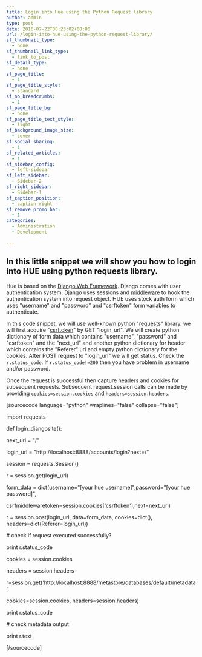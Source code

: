 ```yaml
---
title: Login into Hue using the Python Request library
author: admin
type: post
date: 2016-07-22T00:23:02+00:00
url: /login-into-hue-using-the-python-request-library/
sf_thumbnail_type:
  - none
sf_thumbnail_link_type:
  - link_to_post
sf_detail_type:
  - none
sf_page_title:
  - 1
sf_page_title_style:
  - standard
sf_no_breadcrumbs:
  - 1
sf_page_title_bg:
  - none
sf_page_title_text_style:
  - light
sf_background_image_size:
  - cover
sf_social_sharing:
  - 1
sf_related_articles:
  - 1
sf_sidebar_config:
  - left-sidebar
sf_left_sidebar:
  - Sidebar-2
sf_right_sidebar:
  - Sidebar-1
sf_caption_position:
  - caption-right
sf_remove_promo_bar:
  - 1
categories:
  - Administration
  - Development

---
```

## **In this little snippet we will show you how to login into HUE using python requests library.**

Hue is based on the [Django Web Framework][1]. Django comes with user authentication system. Django uses sessions and [middleware][2] to hook the authentication system into request object. HUE uses stock auth form which uses "username" and "password" and "csrftoken" form variables to authenticate.

In this code snippet, we will use well-known python "[requests][3]" library. we will first acquire "[csrftoken][4]" by GET "login_url". We will create python dictionary of form data which contains "username", "password" and "csrftoken" and the "next_url" and another python dictionary for header which contains the "Referer" url and empty python dictionary for the cookies. After POST request to "login_url" we will get status. Check the `r.status_code`. If `r.status_code!=200` then you have problem in username and/or password.

Once the request is successful then capture headers and cookies for subsequent requests. Subsequent request.session calls can be made by providing `cookies=session.cookies` and `headers=session.headers`.

[sourcecode language="python" wraplines="false" collapse="false"]

import requests

def login_djangosite():

next_url = "/"

login_url = "http://localhost:8888/accounts/login?next=/"

session = requests.Session()

r = session.get(login_url)

form_data = dict(username="[your hue username]",password="[your hue password]",

csrfmiddlewaretoken=session.cookies['csrftoken'],next=next_url)

r = session.post(login_url, data=form_data, cookies=dict(), headers=dict(Referer=login_url))

\# check if request executed successfully?

print r.status_code

cookies = session.cookies

headers = session.headers

r=session.get('http://localhost:8888/metastore/databases/default/metadata',

cookies=session.cookies, headers=session.headers)

print r.status_code

\# check metadata output

print r.text

[/sourcecode]

 [1]: https://www.djangoproject.com/
 [2]: https://docs.djangoproject.com/en/1.9/topics/http/middleware/
 [3]: http://docs.python-requests.org/en/master/
 [4]: https://docs.djangoproject.com/en/1.9/ref/csrf/
